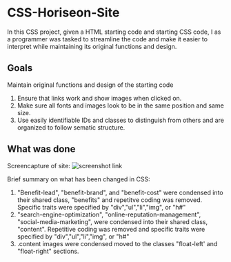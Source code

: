 # CSS-Horiseon-Site

In this CSS project, given a HTML starting code and starting CSS code, I as a programmer was tasked to streamline the code and make it easier to interpret while maintaining its original functions and design. 

## Goals
 Maintain original functions and design of the starting code
1. Ensure that links work and show images when clicked on.
2. Make sure all fonts and images look to be in the same position and same size.
3. Use easily identifiable IDs and classes to distinguish from others and are organized to follow sematic structure.

## What was done

Screencapture of site: 
![screenshot link](/classwork/week-1/css-application-site/assets/images/horiseon-html-page-screenshot.jpeg)

Brief summary on what has been changed in CSS:
1. "Benefit-lead", "benefit-brand", and "benefit-cost" were condensed into their shared class, "benefits" and repetitve coding was removed. Specific traits were specified by "div","ul","li","img", or "h#"
2. "search-engine-optimization", "online-reputation-management", "social-media-marketing", were condensed into their shared class, "content". Repetitive coding was removed and specific traits were specified by "div","ul","li","img", or "h#"
3. .content images were condensed moved to the classes "float-left' and "float-right" sections. 
